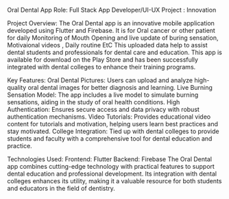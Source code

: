 Oral Dental App
Role: Full Stack App Developer/UI-UX
Project : Innovation

Project Overview:
The Oral Dental app is an innovative mobile application developed using Flutter and Firebase. 
It is for Oral cancer or other patient for daily Monitoring of Mouth Opening and live update of buring sensation, Motivaional videos , Daily routine EtC
This uploaded data help to assist dental students and professionals for dental care and education. 
This app is available for download on the Play Store and has been successfully integrated with dental colleges to enhance their training programs.

Key Features:
Oral Dental Pictures: Users can upload and analyze high-quality oral dental images for better diagnosis and learning.
Live Burning Sensation Model: The app includes a live model to simulate burning sensations, aiding in the study of oral health conditions.
High Authentication: Ensures secure access and data privacy with robust authentication mechanisms.
Video Tutorials: Provides educational video content for tutorials and motivation, helping users learn best practices and stay motivated.
College Integration: Tied up with dental colleges to provide students and faculty with a comprehensive tool for dental education and practice.

Technologies Used:
Frontend: Flutter
Backend: Firebase
The Oral Dental app combines cutting-edge technology with practical features to support dental education and professional development. Its integration with dental colleges enhances its utility, making it a valuable resource for both students and educators in the field of dentistry.
